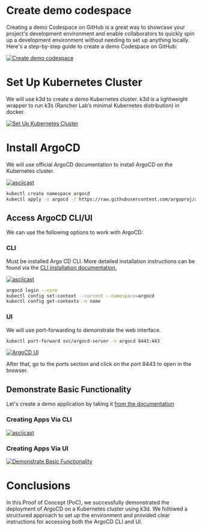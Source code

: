 # Create demo codespace

Creating a demo Codespace on GitHub is a great way to showcase your project's development environment and enable collaborators to quickly spin up a development environment without needing to set up anything locally. Here's a step-by-step guide to create a demo Codespace on GitHub:

[![Create demo codespace](https://img.youtube.com/vi/aSisX3BOG9k/default.jpg "Create demo codespace")](https://youtu.be/aSisX3BOG9k "Create demo codespace")

# Set Up Kubernetes Cluster

We will use k3d to create a demo Kubernetes cluster.
k3d is a lightweight wrapper to run k3s (Rancher Lab’s minimal Kubernetes distribution) in docker.

[![Set Up Kubernetes Cluster](https://img.youtube.com/vi/NiqSyFp_Zl8/default.jpg "Set Up Kubernetes Cluster")](https://youtu.be/NiqSyFp_Zl8 "Set Up Kubernetes Cluster")

# Install ArgoCD

We will use official ArgoCD documentation to install ArgoCD on the Kubernetes cluster.

[![asciicast](https://asciinema.org/a/VkjMXqSC2x2RkzheH6OGipAUu.svg)](https://asciinema.org/a/VkjMXqSC2x2RkzheH6OGipAUu)

```bash
kubectl create namespace argocd
kubectl apply -n argocd -f https://raw.githubusercontent.com/argoproj/argo-cd/stable/manifests/install.yaml
```

## Access ArgoCD CLI/UI

We can use the following options to work with ArgoCD:

### CLI

Must be installed Argo CD CLI.
More detailed installation instructions can be found via the [CLI installation documentation.](https://argo-cd.readthedocs.io/en/stable/cli_installation/ "CLI installation documentation.")

[![asciicast](https://asciinema.org/a/0AViQNtaLEMEEfaxJosG6rKKX.svg)](https://asciinema.org/a/0AViQNtaLEMEEfaxJosG6rKKX)

```bash
argocd login --core
kubectl config set-context --current --namespace=argocd
kubectl config get-contexts -o name
```
### UI

We will use port-forwarding to demonstrate the web interface.

```bash
kubectl port-forward svc/argocd-server -n argocd 8443:443
```
[![ArgoCD UI](https://img.youtube.com/vi/k3eYUsL3OBU/default.jpg "ArgoCD UI")](https://youtu.be/k3eYUsL3OBU "ArgoCD UI")

After that, go to the ports section and click on the port 8443 to open in the browser.

## Demonstrate Basic Functionality

Let's create a demo application by taking it [from the documentation](https://argo-cd.readthedocs.io/en/stable/getting_started/#6-create-an-application-from-a-git-repository "from the documentation")

### Creating Apps Via CLI
[![asciicast](https://asciinema.org/a/LlRHRBNoMMxuzmynh85FSg6w9.svg)](https://asciinema.org/a/LlRHRBNoMMxuzmynh85FSg6w9)

### Creating Apps Via UI
[![Demonstrate Basic Functionality](https://img.youtube.com/vi/jPQEpqUxns8/default.jpg "Demonstrate Basic Functionality")](https://youtu.be/jPQEpqUxns8 "Demonstrate Basic Functionality")

# Conclusions

In this Proof of Concept (PoC), we successfully demonstrated the deployment of ArgoCD on a Kubernetes cluster using k3d. We followed a structured approach to set up the environment and provided clear instructions for accessing both the ArgoCD CLI and UI.
